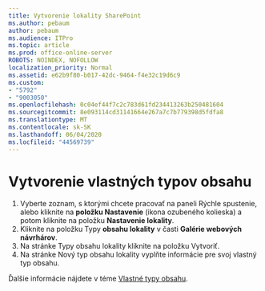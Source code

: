```yaml
---
title: Vytvorenie lokality SharePoint
ms.author: pebaum
author: pebaum
ms.audience: ITPro
ms.topic: article
ms.prod: office-online-server
ROBOTS: NOINDEX, NOFOLLOW
localization_priority: Normal
ms.assetid: e62b9f80-b017-42dc-9464-f4e32c19d6c9
ms.custom:
- "5792"
- "9003050"
ms.openlocfilehash: 0c04ef44f7c2c783d61fd234413263b250481604
ms.sourcegitcommit: 8e093114cd31141664e267a7c7b779398d5fdfa8
ms.translationtype: MT
ms.contentlocale: sk-SK
ms.lasthandoff: 06/04/2020
ms.locfileid: "44569739"
---
```

# <a name="create-custom-content-types"></a>Vytvorenie vlastných typov obsahu

1. Vyberte zoznam, s ktorými chcete pracovať na paneli Rýchle spustenie, alebo kliknite na **položku Nastavenie** (ikona ozubeného kolieska) a potom kliknite na položku **Nastavenie lokality**.
2. Kliknite na položku Typy **obsahu lokality** v časti **Galérie webových návrhárov**.
3. Na stránke Typy obsahu lokality kliknite na položku Vytvoriť.
4. Na stránke Nový typ obsahu lokality vyplňte informácie pre svoj vlastný typ obsahu.

Ďalšie informácie nájdete v téme [Vlastné typy obsahu](https://support.microsoft.com/office/e1277a2e-a1e8-4473-9126-91a0647766e5#__toc323548991).